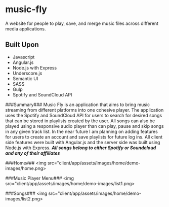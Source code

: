 # music-fly
A website for people to play, save, and merge music files across different media applications.

## Built Upon
- Javascript
- Angular.js
- Node.js with Express
- Underscore.js
- Semantic UI
- SASS
- Gulp
- Spotify and SoundCloud API

###Summary###
Music Fly is an application that aims to bring music streaming from different platforms into one cohesive player. The application uses the Spotify and SoundCloud API for users to search for desired songs that can be stored in playlists created by the user. All songs can also be played using a responsive audio player than can play, pause and skip songs in any given track list. In the near future I am planning on adding features for users to create an account and save playlists for future log ins. All client side features were built with Angular.js and the server side was built using Node.js with Express.
**_All songs belong to either Spotify or Soundcloud and any of their affiliates_**

###Home###
<img src="client/app/assets/images/home/demo-images/home.png>

###Music Player Menu###
<img src="client/app/assets/images/home/demo-images/list1.png>

###Songs###
<img src="client/app/assets/images/home/demo-images/list2.png>
